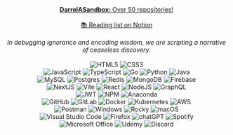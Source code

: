 <div align="center">
  <a href="https://github.com/DarrelASandbox"
    ><b>DarrelASandbox: </b>Over 50 repositories!</a
  >
</div>
<br />

<div align="center">
  <a href="https://darrela.notion.site/04c45fbb92cf4de2ad8109016df2c58e?v=d1cae15bda9944e1be5c5b8e848d35a2&pvs=4"
    >📚 Reading list on Notion</a
  >
</div>
<br />

<div align="center">
  <em>In debugging ignorance and encoding wisdom, we are scripting a narrative of ceaseless discovery.</em>
</div>
<br />

<div align="center">
  <img
    src="https://img.shields.io/badge/html5-%23E34F26.svg?style=for-the-badge&logo=html5&logoColor=white"
    alt="HTML5"
  />
  <img
    src="https://img.shields.io/badge/css3-%231572B6.svg?style=for-the-badge&logo=css3&logoColor=white"
    alt="CSS3"
  />
</div>

<div align="center">
  <img
    src="https://img.shields.io/badge/javascript-%23323330.svg?style=for-the-badge&logo=javascript&logoColor=%23F7DF1E"
    alt="JavaScript"
  />
  <img
    src="https://img.shields.io/badge/typescript-%23007ACC.svg?style=for-the-badge&logo=typescript&logoColor=white"
    alt="TypeScript"
  />
  <img
    src="https://img.shields.io/badge/go-%2300ADD8.svg?style=for-the-badge&logo=go&logoColor=white"
    alt="Go"
  />
  <img
    src="https://img.shields.io/badge/python-3670A0?style=for-the-badge&logo=python&logoColor=ffdd54"
    alt="Python"
  />
  <img
    src="https://img.shields.io/badge/java-%23ED8B00.svg?style=for-the-badge&logo=openjdk&logoColor=white"
    alt="Java"
  />
</div>

<div align="center">
  <img
    src="https://img.shields.io/badge/mysql-%2300f.svg?style=for-the-badge&logo=mysql&logoColor=white"
    alt="MySQL"
  />
  <img
    src="https://img.shields.io/badge/postgres-%23316192.svg?style=for-the-badge&logo=postgresql&logoColor=white"
    alt="Postgres"
  />
  <img
    src="https://img.shields.io/badge/redis-%23DD0031.svg?style=for-the-badge&logo=redis&logoColor=white"
    alt="Redis"
  />
  <img
    src="https://img.shields.io/badge/MongoDB-%234ea94b.svg?style=for-the-badge&logo=mongodb&logoColor=white"
    alt="MongoDB"
  />
  <img
    src="https://img.shields.io/badge/Firebase-039BE5?style=for-the-badge&logo=Firebase&logoColor=white"
    alt="Firebase"
  />
</div>

<div align="center">
  <img
    src="https://img.shields.io/badge/Next-black?style=for-the-badge&logo=next.js&logoColor=white"
    alt="NextJS"
  />
  <img
    src="https://img.shields.io/badge/vite-%23646CFF.svg?style=for-the-badge&logo=vite&logoColor=white"
    alt="Vite"
  />
  <img
    src="https://img.shields.io/badge/react-%2320232a.svg?style=for-the-badge&logo=react&logoColor=%2361DAFB"
    alt="React"
  />
  <img
    src="https://img.shields.io/badge/node.js-6DA55F?style=for-the-badge&logo=node.js&logoColor=white"
    alt="NodeJS"
  />
  <img
    src="https://img.shields.io/badge/-GraphQL-E10098?style=for-the-badge&logo=graphql&logoColor=white"
    alt="GraphQL"
  />
</div>

<div align="center">
  <img
      src="https://img.shields.io/badge/JWT-black?style=for-the-badge&logo=JSON%20web%20tokens"
      alt="JWT"
    />
  <img
      src="https://img.shields.io/badge/NPM-%23000000.svg?style=for-the-badge&logo=npm&logoColor=white"
      alt="NPM"
    />
  <img
      src="https://img.shields.io/badge/Anaconda-%2344A833.svg?style=for-the-badge&logo=anaconda&logoColor=white"
      alt="Anaconda"
    />
</div>

<div align="center">
  <img
    src="https://img.shields.io/badge/github-%23121011.svg?style=for-the-badge&logo=github&logoColor=white"
    alt="GitHub"
  />
  <img
    src="https://img.shields.io/badge/gitlab-%23181717.svg?style=for-the-badge&logo=gitlab&logoColor=white"
    alt="GitLab"
  />
  <img
    src="https://img.shields.io/badge/docker-%230db7ed.svg?style=for-the-badge&logo=docker&logoColor=white"
    alt="Docker"
  />
  <img
    src="https://img.shields.io/badge/kubernetes-%23326ce5.svg?style=for-the-badge&logo=kubernetes&logoColor=white"
    alt="Kubernetes"
  />
  <img
    src="https://img.shields.io/badge/AWS-%23FF9900.svg?style=for-the-badge&logo=amazon-aws&logoColor=white"
    alt="AWS"
  />
</div>

<div align="center">
  <img
    src="https://img.shields.io/badge/Postman-FF6C37?style=for-the-badge&logo=postman&logoColor=white"
    alt="Postman"
  />
  <img
    src="https://img.shields.io/badge/Windows-0078D6?style=for-the-badge&logo=windows&logoColor=white"
    alt="Windows"
  />
  <img
    src="https://img.shields.io/badge/-Rocky%20Linux-%2310B981?style=for-the-badge&logo=rockylinux&logoColor=white"
    alt="Rocky"
  />
  <img
    src="https://img.shields.io/badge/mac%20os-000000?style=for-the-badge&logo=macos&logoColor=F0F0F0"
    alt="macOS"
  />
</div>

<div align="center">
  <img
    src="https://img.shields.io/badge/Visual%20Studio%20Code-0078d7.svg?style=for-the-badge&logo=visual-studio-code&logoColor=white"
    alt="Visual Studio Code"
  />
    <img
    src="https://img.shields.io/badge/Firefox-FF7139?style=for-the-badge&logo=Firefox-Browser&logoColor=white"
    alt="Firefox"
  />
  <img
    src="https://img.shields.io/badge/chatGPT-74aa9c?style=for-the-badge&logo=openai&logoColor=white"
    alt="chatGPT"
  />
  <img
    src="https://img.shields.io/badge/Spotify-1ED760?style=for-the-badge&logo=spotify&logoColor=white"
    alt="Spotify"
  />
</div>

<div align="center">
    <img
    src="https://img.shields.io/badge/Microsoft_Office-D83B01?style=for-the-badge&logo=microsoft-office&logoColor=white"
    alt="Microsoft Office"
  />
    <img
    src="https://img.shields.io/badge/Udemy-A435F0?style=for-the-badge&logo=Udemy&logoColor=white"
    alt="Udemy"
  />
    <img
    src="https://img.shields.io/badge/Discord-%235865F2.svg?style=for-the-badge&logo=discord&logoColor=white"
    alt="Discord"
  />
</div>

&nbsp;
